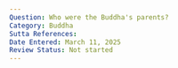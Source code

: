 ```yaml
---
Question: Who were the Buddha's parents?
Category: Buddha
Sutta References:
Date Entered: March 11, 2025
Review Status: Not started
---
```

